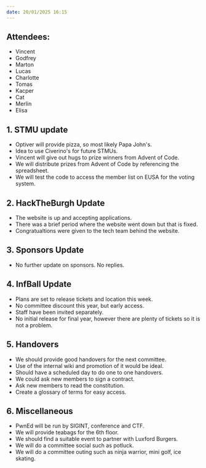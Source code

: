 ```yaml
---
date: 20/01/2025 16:15
---
```


## **Attendees:**
- Vincent
- Godfrey
- Marton
- Lucas
- Charlotte
- Tomas
- Kacper
- Cat
- Merlin
- Elisa

## 1. **STMU update**
- Optiver will provide pizza, so most likely Papa John's.
- Idea to use Civerino's for future STMUs.
- Vincent will give out hugs to prize winners from Advent of Code.
- We will distribute prizes from Advent of Code by referencing the spreadsheet.
- We will test the code to access the member list on EUSA for the voting system.

## 2. **HackTheBurgh Update**
- The website is up and accepting applications.
- There was a brief period where the website went down but that is fixed.
- Congratualtions were given to the tech team behind the website.

## 3. **Sponsors Update**
- No further update on sponsors. No replies.

## 4. **InfBall Update**
- Plans are set to release tickets and location this week.
- No committee discount this year, but early access.
- Staff have been invited separately.
- No initial release for final year, however there are plenty of tickets so it is not a problem.

## 5. **Handovers**
- We should provide good handovers for the next committee.
- Use of the internal wiki and promotion of it would be ideal.
- Should have a scheduled day to do one to one handovers.
- We could ask new members to sign a contract.
- Ask new members to read the constitution.
- Create a glossary of terms for easy access.

## 6. **Miscellaneous**
- PwnEd will be run by SIGINT, conference and CTF.
- We will provide teabags for the 6th floor.
- We should find a suitable event to partner with Luxford Burgers.
- We will do a committee social such as potluck.
- We will do a committee outing such as ninja warrior, mini golf, ice skating.